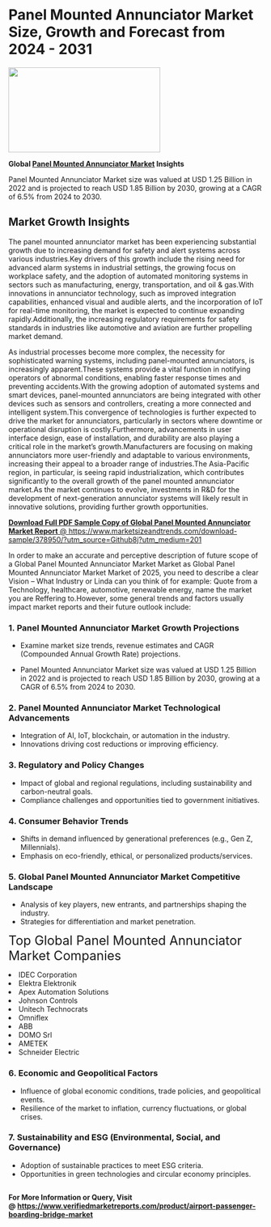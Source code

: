 <H1>Panel Mounted Annunciator Market Size, Growth and Forecast from 2024 - 2031</H1><img class="aligncenter size-medium wp-image-584254" src="https://thirdeyenews.in/wp-content/uploads/2024/09/Global-Market-Research-300x168.jpeg" alt="" width="300" height="168" /><p><strong>Global&nbsp;<a href="https://www.marketsizeandtrends.com/download-sample/378950/?utm_source=Github8j?utm_medium=201">Panel Mounted Annunciator Market</a> Insights</strong></p><p>Panel Mounted Annunciator Market size was valued at USD 1.25 Billion in 2022 and is projected to reach USD 1.85 Billion by 2030, growing at a CAGR of 6.5% from 2024 to 2030.</p><p><h2>Market Growth Insights</h2> <p>The panel mounted annunciator market has been experiencing substantial growth due to increasing demand for safety and alert systems across various industries.Key drivers of this growth include the rising need for advanced alarm systems in industrial settings, the growing focus on workplace safety, and the adoption of automated monitoring systems in sectors such as manufacturing, energy, transportation, and oil & gas.With innovations in annunciator technology, such as improved integration capabilities, enhanced visual and audible alerts, and the incorporation of IoT for real-time monitoring, the market is expected to continue expanding rapidly.Additionally, the increasing regulatory requirements for safety standards in industries like automotive and aviation are further propelling market demand.</p> <p><a href="#"></a></p> <p>As industrial processes become more complex, the necessity for sophisticated warning systems, including panel-mounted annunciators, is increasingly apparent.These systems provide a vital function in notifying operators of abnormal conditions, enabling faster response times and preventing accidents.With the growing adoption of automated systems and smart devices, panel-mounted annunciators are being integrated with other devices such as sensors and controllers, creating a more connected and intelligent system.This convergence of technologies is further expected to drive the market for annunciators, particularly in sectors where downtime or operational disruption is costly.Furthermore, advancements in user interface design, ease of installation, and durability are also playing a critical role in the market’s growth.Manufacturers are focusing on making annunciators more user-friendly and adaptable to various environments, increasing their appeal to a broader range of industries.The Asia-Pacific region, in particular, is seeing rapid industrialization, which contributes significantly to the overall growth of the panel mounted annunciator market.As the market continues to evolve, investments in R&D for the development of next-generation annunciator systems will likely result in innovative solutions, providing further growth opportunities.</p> <p><a href="#"></p><p><span class=""><strong>Download Full PDF Sample Copy of Global Panel Mounted Annunciator Market Report</strong> @ <a href="https://www.marketsizeandtrends.com/download-sample/378950/?utm_source=Github8j?utm_medium=201" target="_blank">https://www.marketsizeandtrends.com/download-sample/378950/?utm_source=Github8j?utm_medium=201</a></span></p><p>In order to make an accurate and perceptive description of future scope of a Global&nbsp;Panel Mounted Annunciator Market Market as Global&nbsp;Panel Mounted Annunciator Market Market of 2025, you need to describe a clear Vision &ndash; What Industry or Linda can you think of for example: Quote from a Technology, healthcare, automotive, renewable energy, name the market you are Reffering to.However, some general trends and factors usually impact market reports and their future outlook include:</p><h3>1.&nbsp;<strong>Panel Mounted Annunciator Market Growth Projections</strong></h3><ul><li>Examine market size trends, revenue estimates and CAGR (Compounded Annual Growth Rate) projections.</li><li><p>Panel Mounted Annunciator Market size was valued at USD 1.25 Billion in 2022 and is projected to reach USD 1.85 Billion by 2030, growing at a CAGR of 6.5% from 2024 to 2030.</p></li></ul><h3>2.&nbsp;<strong>Panel Mounted Annunciator Market Technological Advancements</strong></h3><ul><li>Integration of AI, IoT, blockchain, or automation in the industry.</li><li>Innovations driving cost reductions or improving efficiency.</li></ul><h3>3.&nbsp;<strong>Regulatory and Policy Changes</strong></h3><ul><li>Impact of global and regional regulations, including sustainability and carbon-neutral goals.</li><li>Compliance challenges and opportunities tied to government initiatives.</li></ul><h3>4.&nbsp;<strong>Consumer Behavior Trends</strong></h3><ul><li>Shifts in demand influenced by generational preferences (e.g., Gen Z, Millennials).</li><li>Emphasis on eco-friendly, ethical, or personalized products/services.</li></ul><h3>5.&nbsp;<strong>Global Panel Mounted Annunciator Market Competitive Landscape</strong></h3><ul><li>Analysis of key players, new entrants, and partnerships shaping the industry.</li><li>Strategies for differentiation and market penetration.</li></ul><p data-pm-slice="1 1 []"><span style="color: inherit; font-family: inherit; font-size: 25px;">Top Global Panel Mounted Annunciator Market Companies</span></p><div class="" data-test-id=""><p><li>IDEC Corporation</li><li> Elektra Elektronik</li><li> Apex Automation Solutions</li><li> Johnson Controls</li><li> Unitech Technocrats</li><li> Omniflex</li><li> ABB</li><li> DOMO Srl</li><li> AMETEK</li><li> Schneider Electric</li></p></div><h3>6.&nbsp;<strong>Economic and Geopolitical Factors</strong></h3><ul><li>Influence of global economic conditions, trade policies, and geopolitical events.</li><li>Resilience of the market to inflation, currency fluctuations, or global crises.</li></ul><h3>7.&nbsp;<strong>Sustainability and ESG (Environmental, Social, and Governance)</strong></h3><ul><li>Adoption of sustainable practices to meet ESG criteria.</li><li>Opportunities in green technologies and circular economy principles.</li></ul><h2><strong style="font-size: 14px;">For More Information or Query, Visit @&nbsp;</strong><a style="background-color: #ffffff; font-size: 14px;" href="https://www.marketsizeandtrends.com/report/panel-mounted-annunciator-market/" target="_blank">https://www.verifiedmarketreports.com/product/airport-passenger-boarding-bridge-market</a></h2>